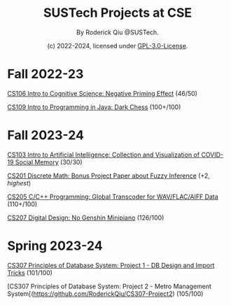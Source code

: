 <div align="center">

# SUSTech Projects at CSE

By Roderick Qiu @SUSTech.

(c) 2022-2024, licensed under [GPL-3.0-License](https://github.com/RoderickQiu/SUSTech_CSE_Projects?tab=GPL-3.0-1-ov-file).

</div>

# Fall 2022-23

[CS106 Intro to Cognitive Science: Negative Priming Effect](https://github.com/RoderickQiu/SUSTech_CSE_Projects/tree/main/CS106_2022_Fall) (46/50)

[CS109 Intro to Programming in Java: Dark Chess](https://github.com/RoderickQiu/SUSTech_CSE_Projects/tree/main/CS109_2022_Fall) (100+/100)

# Fall 2023-24

[CS103 Intro to Artificial Intelligence: Collection and Visualization of COVID-19 Social Memory](https://newshub.sustech.edu.cn/html/202401/44789.html) (30/30)

[CS201 Discrete Math: Bonus Project Paper about Fuzzy Inference](https://github.com/RoderickQiu/SUSTech_CSE_Projects/tree/main/CS201_2023_Fall) (+2, *highest*)

[CS205 C/C++ Programming: Global Transcoder for WAV/FLAC/AIFF Data](https://github.com/RoderickQiu/gtwd-CS205-C-CPP) (110+/100)

[CS207 Digital Design: No Genshin Minipiano](https://github.com/Charley-xiao/No-Genshin) (126/100)

# Spring 2023-24

[CS307 Principles of Database System: Project 1 - DB Design and Import Tricks](https://github.com/Dilemma-CMZ/CS307-Project1) (101/100)

[CS307 Principles of Database System: Project 2 - Metro Management System[(https://github.com/RoderickQiu/CS307-Project2) (105/100)
